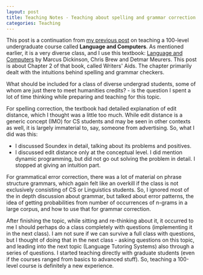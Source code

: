 ```yaml
---
layout: post
title: Teaching Notes - Teaching about spelling and grammar correction
categories: Teaching 
---
```


This post is a continuation from [my previous post](https://nishkalavallabhi.github.io/LandC1/) on teaching a 100-level undergraduate course called **Language and Computers**. As mentioned earlier, it is a very diverse class, and I use this textbook: [Language and Computers](http://www.wiley.com/WileyCDA/WileyTitle/productCd-EHEP002779.html) by Marcus Dickinson, Chris Brew and Detmar Meurers. This post is about Chapter 2 of that book, called Writers' Aids. The chapter primarily dealt with the intuitions behind spelling and grammar checkers.

What should be included for a class of diverse undergrad students, some of whom are just there to meet humanities credits? - is the question I spent a lot of time thinking while preparing and teaching for this topic. 

For spelling correction, the textbook had detailed explanation of edit distance, which I thought was a little too much. While edit distance is a generic concept (IMO) for CS students and may be seen in other contexts as well, it is largely immaterial to, say, someone from advertising. So, what I did was this:
- I discussed Soundex in detail, talking about its problems and positives.
- I discussed edit distance only at the conceptual level. I did mention dynamic programming, but did not go out solving the problem in detail. I stopped at giving an intuition part. 

For grammatical error correction, there was a lot of material on phrase structure grammars, which again felt like an overkill if the class is not exclusively consisting of CS or Linguistics students. So, I ignored most of the in depth discussion about grammar, but talked about error patterns, the idea of getting probabilities from number of occurrences of n-grams in a large corpus, and how to use that for grammar correction. 

After finishing the topic, while sitting and re-thinking about it, it occurred to me I should perhaps do a class completely with questions (implementing it in the next class). I am not sure if we can survive a full class with questions, but I thought of doing that in the next class - asking questions on this topic, and leading into the next topic (Language Tutoring Systems) also through a series of questions. I started teaching directly with graduate students (even if the courses ranged from basics to advanced stuff). So, teaching a 100-level course 
is definitely a new experience. 
